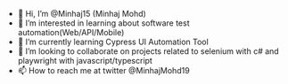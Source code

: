 - 👋 Hi, I’m @Minhaj15 (Minhaj Mohd)
- 👀 I’m interested in learning about software test automation(Web/API/Mobile)
- 🌱 I’m currently learning Cypress UI Automation Tool
- 💞️ I’m looking to collaborate on projects related to selenium with c# and playwright with javascript/typescript
- 📫 How to reach me at twitter @MinhajMohd19

<!---
Minhaj15/Minhaj15 is a ✨ special ✨ repository because its `README.md` (this file) appears on your GitHub profile.
You can click the Preview link to take a look at your changes.
--->

